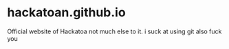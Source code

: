 # hackatoan.github.io
Official website of Hackatoa 
not much else to it. 
i suck at using git
also fuck you
